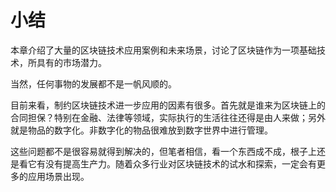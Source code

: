# 小结

本章介绍了大量的区块链技术应用案例和未来场景，讨论了区块链作为一项基础技术，所具有的市场潜力。

当然，任何事物的发展都不是一帆风顺的。

目前来看，制约区块链技术进一步应用的因素有很多。首先就是谁来为区块链上的合同担保？特别在金融、法律等领域，实际执行的生活往往还得是由人来做；另外就是物品的数字化。非数字化的物品很难放到数字世界中进行管理。

这些问题都不是很容易就得到解决的，但笔者相信，看一个东西成不成，根子上还是看它有没有提高生产力。随着众多行业对区块链技术的试水和探索，一定会有更多的应用场景出现。
